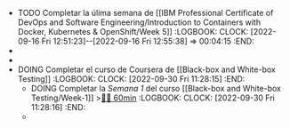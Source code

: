 - TODO Completar la úlima semana de [[IBM Professional Certificate of DevOps and Software Engineering/Introduction to Containers with Docker, Kubernetes & OpenShift/Week 5]]
  :LOGBOOK:
  CLOCK: [2022-09-16 Fri 12:51:23]--[2022-09-16 Fri 12:55:38] =>  00:04:15
  :END:
-
-
- DOING Completar el curso de Coursera de [[Black-box and White-box Testing]]
  :LOGBOOK:
  CLOCK: [2022-09-30 Fri 11:28:15]
  :END:
	- DOING Completar la *Semana 1* del curso [[Black-box and White-box Testing/Week-1]] >[🍅🍅 60min](#agenda-pomo://?t=f-1664530103840-1800%2Cf-1664534774628-1800)
	  :LOGBOOK:
	  CLOCK: [2022-09-30 Fri 11:28:16]
	  :END:
	-